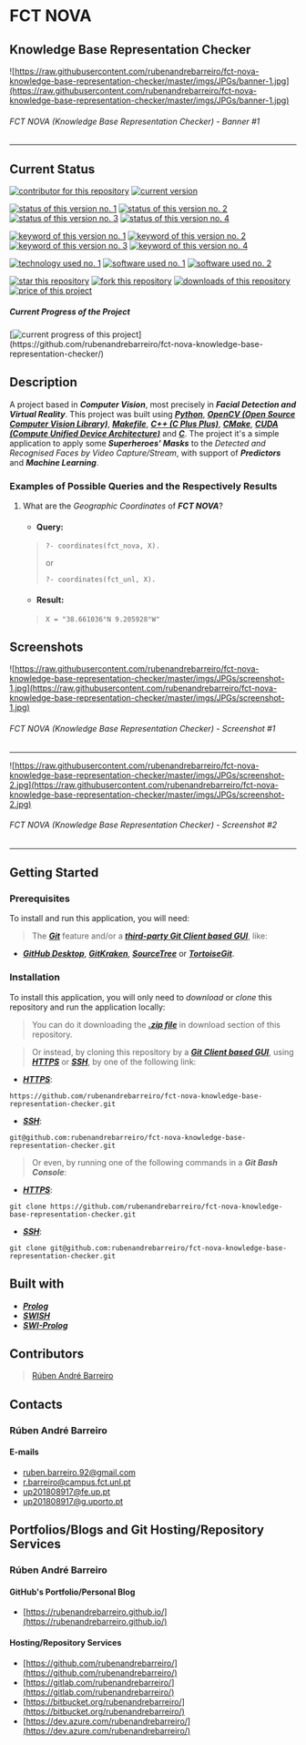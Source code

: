 # FCT NOVA
## Knowledge Base Representation Checker

![https://raw.githubusercontent.com/rubenandrebarreiro/fct-nova-knowledge-base-representation-checker/master/imgs/JPGs/banner-1.jpg](https://raw.githubusercontent.com/rubenandrebarreiro/fct-nova-knowledge-base-representation-checker/master/imgs/JPGs/banner-1.jpg)
######  FCT NOVA (Knowledge Base Representation Checker) - Banner #1

***

## Current Status
[![contributor for this repository](https://img.shields.io/badge/contributor-rubenandrebarreiro-blue.svg)](https://github.com/rubenandrebarreiro/)
[![current version](https://img.shields.io/badge/version-1.0-magenta.svg)](https://github.com/rubenandrebarreiro/fct-nova-knowledge-base-representation-checker/)

[![status of this version no. 1](https://img.shields.io/badge/status-completed-orange.svg)](https://github.com/rubenandrebarreiro/fct-nova-knowledge-base-representation-checker/)
[![status of this version no. 2](https://img.shields.io/badge/status-final-orange.svg)](https://github.com/rubenandrebarreiro/fct-nova-knowledge-base-representation-checker/)
[![status of this version no. 3](https://img.shields.io/badge/status-stable-orange.svg)](https://github.com/rubenandrebarreiro/fct-nova-knowledge-base-representation-checker/)
[![status of this version no. 4](https://img.shields.io/badge/status-documented-orange.svg)](https://github.com/rubenandrebarreiro/fct-nova-knowledge-base-representation-checker/)

[![keyword of this version no. 1](https://img.shields.io/badge/keyword-knowledge&nbsp;base-brown.svg)](https://github.com/rubenandrebarreiro/fct-nova-knowledge-base-representation-checker/)
[![keyword of this version no. 2](https://img.shields.io/badge/keyword-knowledge&nbsp;representation-brown.svg)](https://github.com/rubenandrebarreiro/fct-nova-knowledge-base-representation-checker/)
[![keyword of this version no. 3](https://img.shields.io/badge/keyword-logic-brown.svg)](https://github.com/rubenandrebarreiro/fct-nova-knowledge-base-representation-checker/)
[![keyword of this version no. 4](https://img.shields.io/badge/keyword-fct&nbsp;nova-brown.svg)](https://github.com/rubenandrebarreiro/fct-nova-knowledge-base-representation-checker/)

[![technology used no. 1](https://img.shields.io/badge/built&nbsp;with-prolog-red.svg)](https://en.wikipedia.org/wiki/Prolog)
[![software used no. 1](https://img.shields.io/badge/software-swish-gold.svg)](https://swish.swi-prolog.org)
[![software used no. 2](https://img.shields.io/badge/software-swi&nbsp;prolog-gold.svg)](https://www.swi-prolog.org/)

[![star this repository](http://githubbadges.com/star.svg?user=rubenandrebarreiro&repo=fct-nova-knowledge-base-representation-checker&style=flat)](https://github.com/rubenandrebarreiro/fct-nova-knowledge-base-representation-checker/stargazers)
[![fork this repository](http://githubbadges.com/fork.svg?user=rubenandrebarreiro&repo=fct-nova-knowledge-base-representation-checker&style=flat)](https://github.com/rubenandrebarreiro/fct-nova-knowledge-base-representation-checker/fork)
[![downloads of this repository](https://img.shields.io/github/downloads/rubenandrebarreiro/fct-nova-knowledge-base-representation-checker/total.svg)](https://github.com/rubenandrebarreiro/fct-nova-knowledge-base-representation-checker/archive/master.zip)
[![price of this project](https://img.shields.io/badge/price-free-success.svg)](https://github.com/rubenandrebarreiro/fct-nova-knowledge-base-representation-checker/archive/master.zip)

##### Current Progress of the Project

[![current progress of this project](http://progressed.io/bar/100?title=&nbsp;completed&nbsp;)](https://github.com/rubenandrebarreiro/fct-nova-knowledge-base-representation-checker/)


## Description

A project based in **_Computer Vision_**, most precisely in **_Facial Detection and Virtual Reality_**. This project was built using [**_Python_**](https://www.python.org/), [**_OpenCV (Open Source Computer Vision Library)_**](https://opencv.org/), [**_Makefile_**](https://en.wikipedia.org/wiki/Makefile), [**_C++ (C Plus Plus)_**](http://www.cplusplus.com/), [**_CMake_**](https://cmake.org/), [**_CUDA (Compute Unified Device Architecture)_**](https://developer.nvidia.com/cuda-zone) and [**_C_**](https://en.wikipedia.org/wiki/C_(programming_language)). The project it's a simple application to apply some **_Superheroes' Masks_** to the _Detected and Recognised Faces by Video Capture/Stream_, with support of **_Predictors_** and **_Machine Learning_**.

### Examples of Possible Queries and the Respectively Results

1. What are the _Geographic Coordinates_ of **_FCT NOVA_**?
   * #### Query:
   > ```
   > ?- coordinates(fct_nova, X).
   > ```
   > or
   > ```
   > ?- coordinates(fct_unl, X).
   > ```
   * #### Result:
   > ```
   > X = "38.661036°N 9.205928°W"
   > ```

## Screenshots

![https://raw.githubusercontent.com/rubenandrebarreiro/fct-nova-knowledge-base-representation-checker/master/imgs/JPGs/screenshot-1.jpg](https://raw.githubusercontent.com/rubenandrebarreiro/fct-nova-knowledge-base-representation-checker/master/imgs/JPGs/screenshot-1.jpg)
######  FCT NOVA (Knowledge Base Representation Checker) - Screenshot #1

***

![https://raw.githubusercontent.com/rubenandrebarreiro/fct-nova-knowledge-base-representation-checker/master/imgs/JPGs/screenshot-2.jpg](https://raw.githubusercontent.com/rubenandrebarreiro/fct-nova-knowledge-base-representation-checker/master/imgs/JPGs/screenshot-2.jpg)
######  FCT NOVA (Knowledge Base Representation Checker) - Screenshot #2

***


## Getting Started

### Prerequisites
To install and run this application, you will need:
> The [**_Git_**](https://git-scm.com/) feature and/or a [**_third-party Git Client based GUI_**](https://git-scm.com/downloads/guis/), like:
* [**_GitHub Desktop_**](https://desktop.github.com/), [**_GitKraken_**](https://www.gitkraken.com/), [**_SourceTree_**](https://www.sourcetreeapp.com/) or [**_TortoiseGit_**](https://tortoisegit.org/).

### Installation
To install this application, you will only need to _download_ or _clone_ this repository and run the application locally:

> You can do it downloading the [**_.zip file_**](https://github.com/rubenandrebarreiro/fct-nova-knowledge-base-representation-checker/archive/master.zip) in download section of this repository.

> Or instead, by cloning this repository by a [**_Git Client based GUI_**](https://git-scm.com/downloads/guis), using [**_HTTPS_**](https://en.wikipedia.org/wiki/HTTPS) or [**_SSH_**](https://en.wikipedia.org/wiki/SSH_File_Transfer_Protocol), by one of the following link:
* [**_HTTPS_**](https://en.wikipedia.org/wiki/HTTPS):
```
https://github.com/rubenandrebarreiro/fct-nova-knowledge-base-representation-checker.git
```
* [**_SSH_**](https://en.wikipedia.org/wiki/SSH_File_Transfer_Protocol):
```
git@github.com:rubenandrebarreiro/fct-nova-knowledge-base-representation-checker.git
```

> Or even, by running one of the following commands in a **_Git Bash Console_**:
* [**_HTTPS_**](https://en.wikipedia.org/wiki/HTTPS):
```
git clone https://github.com/rubenandrebarreiro/fct-nova-knowledge-base-representation-checker.git
```
* [**_SSH_**](https://en.wikipedia.org/wiki/SSH_File_Transfer_Protocol):
```
git clone git@github.com:rubenandrebarreiro/fct-nova-knowledge-base-representation-checker.git
```

## Built with
* [**_Prolog_**](https://en.wikipedia.org/wiki/Prolog)
* [**_SWISH_**](https://swish.swi-prolog.org/)
* [**_SWI-Prolog_**](https://www.swi-prolog.org)

## Contributors

> [Rúben André Barreiro](https://github.com/rubenandrebarreiro/)

## Contacts

### Rúben André Barreiro
#### E-mails
* [ruben.barreiro.92@gmail.com](mailto:ruben.barreiro.92@gmail.com)
* [r.barreiro@campus.fct.unl.pt](mailto:r.barreiro@campus.fct.unl.pt)
* [up201808917@fe.up.pt](mailto:up201808917@fe.up.pt)
* [up201808917@g.uporto.pt](mailto:up201808917@g.uporto.pt)

## Portfolios/Blogs and Git Hosting/Repository Services

### Rúben André Barreiro
#### GitHub's Portfolio/Personal Blog
* [https://rubenandrebarreiro.github.io/](https://rubenandrebarreiro.github.io/)

#### Hosting/Repository Services
* [https://github.com/rubenandrebarreiro/](https://github.com/rubenandrebarreiro/)
* [https://gitlab.com/rubenandrebarreiro/](https://gitlab.com/rubenandrebarreiro/)
* [https://bitbucket.org/rubenandrebarreiro/](https://bitbucket.org/rubenandrebarreiro/)
* [https://dev.azure.com/rubenandrebarreiro/](https://dev.azure.com/rubenandrebarreiro/)
